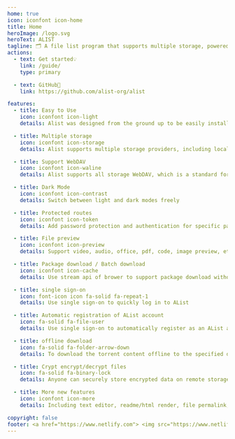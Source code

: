 ```yaml
---
home: true
icon: iconfont icon-home
title: Home
heroImage: /logo.svg
heroText: ALIST
tagline: 🗂️ A file list program that supports multiple storage, powered by Gin and Solidjs.
actions:
  - text: Get started💡
    link: /guide/
    type: primary

  - text: GitHub🌱
    link: https://github.com/alist-org/alist

features:
  - title: Easy to Use
    icon: iconfont icon-light
    details: Alist was designed from the ground up to be easily installed and it can be used on all platforms.

  - title: Multiple storage
    icon: iconfont icon-storage
    details: Alist supports multiple storage providers, including local storage, Aliyundrive, Onedrive, Google Drive, etc., and is easily expand.

  - title: Support WebDAV
    icon: iconfont icon-waline
    details: Alist supports all storage WebDAV, which is a standard for accessing files on.

  - title: Dark Mode
    icon: iconfont icon-contrast
    details: Switch between light and dark modes freely

  - title: Protected routes
    icon: iconfont icon-token
    details: Add password protection and authentication for specific path

  - title: File preview
    icon: iconfont icon-preview
    details: Support video, audio, office, pdf, code, image preview, etc. Even ipa install

  - title: Package download / Batch download
    icon: iconfont icon-cache
    details: Use stream api of brower to support package download without server usage / Batch download support folder using Aria2

  - title: single sign-on
    icon: font-icon icon fa-solid fa-repeat-1
    details: Use single sign-on to quickly log in to AList

  - title: Automatic registration of AList account
    icon: fa-solid fa-file-user
    details: Use single sign-on to automatically register as an AList account to quickly register

  - title: offline download
    icon: fa-solid fa-folder-arrow-down
    details: To download the torrent content offline to the specified directory, a good network environment is required

  - title: Crypt encrypt/decrypt files
    icon: fa-solid fa-binary-lock
    details: Anyone can securely store encrypted data on remote storage providers. Data is stored in a Crypt, and the provider can only see the Crypt, not your data.

  - title: More new features
    icon: iconfont icon-more
    details: Including text editor, readme/html render, file permalink, cloudflare workers proxy, etc.

copyright: false
footer: <a href="https://www.netlify.com"> <img src="https://www.netlify.com/v3/img/components/netlify-color-bg.svg" alt="Deploys by Netlify" /> </a> <div>AGPL-3.0 Licensed | Copyright © 2022-present AList</div>
---
```


